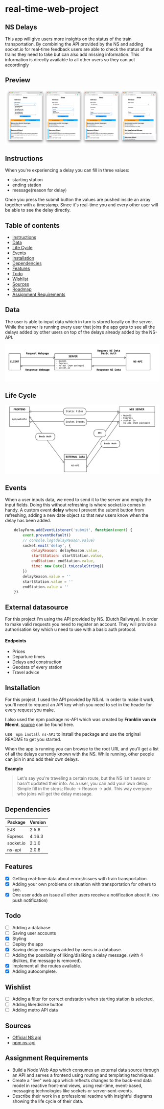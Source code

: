 # real-time-web-project

## NS Delays

This app will give users more insights on the status of the train transportation. By combining the API provided by the NS and adding socket.io for real-time feedback users are able to check the status of the trains they need to take but can also add missing information. This information is directly available to all other users so they can act accordingly 

## Preview
![](https://raw.githubusercontent.com/jajan20/real-time-web/master/week_02/_assets/images/screenshots.png)

## Instructions
When you're experiencing a delay you can fill in three values:

- starting station
- ending station
- message(reason for delay)

Once you press the submit button the values are pushed inside an array together with a timestamp. Since it's real-time you and every other user will be able to see the delay directly.

## Table of contents

- [Instructions](#instructions)
- [Data](#data)
- [Life Cycle](#life-cycle)
- [Events](#events)
- [Installation](#installation)
- [Dependencies](#dependencies)
- [Features](#features)
- [Todo](#todo)
- [Wishlist](#wishlist)
- [Sources](#sources)
- [Roadmap](#roadmap)
- [Assignment Requirements](#assignment-requirements)

## Data
The user is able to input data which in turn is stored locally on the server. While the server is running every user that joins the app gets to see all the delays added by other users on top of the delays already added by the NS-API.

![](https://raw.githubusercontent.com/jajan20/real-time-web/master/week_02/_assets/images/datavisual.png)

## Life Cycle
![](https://raw.githubusercontent.com/jajan20/real-time-web/master/week_02/_assets/images/lifecycle.png)

## Events
When a user inputs data, we need to send it to the server and empty the input fields. Doing this without refreshing is where socket.io comes in handy. A custom event **delay** where I prevent the submit button from refreshing, adding a new date object so that new users know when the delay has been added.

```js
    delayForm.addEventListener('submit', function(event) {
        event.preventDefault()
        // console.log(delayReason.value)
        socket.emit('delay', {
            delayReason: delayReason.value,
            startStation: startStation.value,
            endStation: endStation.value,
            time: new Date().toLocaleString()
        })
        delayReason.value = ''
        startStation.value = ''
        endStation.value = ''
    })
```
## External datasource
For this project I'm using the API provided by NS. (Dutch Railways). In order to make valid requests you need to register an account. They will provide a authorisation key which u need to use with a basic auth protocol.

#### Endpoints
- Prices
- Departure times
- Delays and construction
- Geodata of every station
- Travel advice


## Installation
For this project, I used the API provided by NS.nl. In order to make it work, you'll need to request an API key which you need to set in the header for every request you make.

I also used the npm package ns-API which was created by **Franklin van de Meent**.
[source](https://www.npmjs.com/package/ns-api) can be found here.

use ``` npm install ns-API``` to install the package and use the original README to get you started.

When the app is running you can browse to the root URL and you'll get a list of all the delays currently known with the NS. While running, other people can join in and add their own delays. 

**Example**

> Let's say you're traveling a certain route, but the NS isn't aware or hasn't updated their info. As a user, you can add your own delay. Simple fill in the steps; Route -> Reason -> add. This way everyone who joins will get the delay message. 

## Dependencies
| Package   | Version |
|-----------|---------|
| EJS       | 2.5.8   |
| Express   | 4.16.3  |
| socket.io | 2.1.0   |
| ns-api      | 2.0.8   |

## Features
- [x] Getting real-time data about errors/issues with train transportation.
- [x] Adding your own problems or situation with transportation for others to see.
- [x] One user adds an issue all other users receive a notification about it. (no push notification)

## Todo
- [ ] Adding a database
- [ ] Saving user accounts
- [x] Styling
- [ ] Deploy the app
- [x] Saving delay messages added by users in a database.
- [ ] Adding the possibility of liking/disliking a delay message. (with 4 dislikes, the message is removed).
- [x] Implement all the routes available.
- [x] Adding autocomplete.

## Wishlist
- [ ] Adding a filter for correct endstation when starting station is selected.
- [ ] Adding like/dislike button
- [ ] Adding metro API data

## Sources
- [Official NS api](https://www.ns.nl/reisinformatie/ns-api)
- [npm ns-api](https://www.npmjs.com/package/ns-api)

## Assignment Requirements
* Build a Node Web App which consumes an external data source through an API and serves a frontend using routing and templating techniques.
* Create a "live" web app which reflects changes to the back-end data model in reactive front-end views, using real-time, event-based, messaging technologies like sockets or server-sent-events.
* Describe their work in a professional readme with insightful diagrams showing the life cycle of their data.

<!-- Maybe a table of contents here? 📚 -->

<!-- How about a section that describes how to install this project? 🤓 -->

<!-- ...but how does one use this project? What are its features 🤔 -->

<!-- What external data source is featured in your project and what are its properties 🌠 -->

<!-- Where do the 0️⃣s and 1️⃣s live in your project? What DB system are you using?-->

<!-- Maybe a checklist of done stuff and stuff still on your wishlist? ✅ -->

<!-- How about a license here? 📜 (or is it a license?) 🤷 -->
